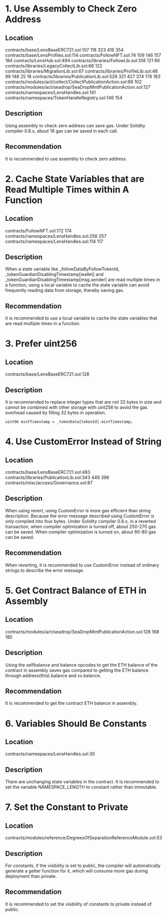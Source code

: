 # 1. Use Assembly to Check Zero Address
## Location
contracts/base/LensBaseERC721.sol:107 118 323 416 354
contracts/base/LensProfiles.sol:114
contracts/FollowNFT.sol:74 109 146 157 184
contracts/LensHub.sol:494
contracts/libraries/FollowLib.sol:108 121 66
contracts/libraries/LegacyCollectLib.sol:66 122
contracts/libraries/MigrationLib.sol:67
contracts/libraries/ProfileLib.sol:48 99 148 25 18
contracts/libraries/PublicationLib.sol:528 321 427 374 178 183
contracts/modules/act/collect/CollectPublicationAction.sol:69 102
contracts/modules/act/seadrop/SeaDropMintPublicationAction.sol:127
contracts/namespaces/LensHandles.sol:141
contracts/namespaces/TokenHandleRegistry.sol:146 154
## Description
Using assembly to check zero address can save gas. Under Solidity compiler 0.8.x, about 18 gas
can be saved in each call.
## Recommendation
It is recommended to use assembly to check zero address.
# 2. Cache State Variables that are Read Multiple Times within A Function
## Location
contracts/FollowNFT.sol:172 174
contracts/namespaces/LensHandles.sol:256 257
contracts/namespaces/LensHandles.sol:114 117
## Description
When a state variable like _followDataByFollowTokenId, _tokenGuardianDisablingTimestamp[wallet] and _tokenGuardianDisablingTimestamp[msg.sender] are read multiple times in a function, using a local variable to cache the state variable can avoid frequently reading data from storage, thereby saving gas.
## Recommendation
It is recommended to use a local variable to cache the state variables that are read multiple times in a function.
# 3. Prefer uint256
## Location
contracts/base/LensBaseERC721.sol:128
## Description
It is recommended to replace integer types that are not 32 bytes in size and cannot be combined with other storage with uint256 to avoid the gas overhead caused by filling 32 bytes in operation.
```
uint96 mintTimestamp = _tokenData[tokenId].mintTimestamp;
```
# 4. Use CustomError Instead of String
## Location
contracts/base/LensBaseERC721.sol:483
contracts/libraries/PublicationLib.sol:343 449 396
contracts/misc/access/Governance.sol:87
## Description
When using revert, using CustomError is more gas efficient than string description. Because the error message described using CustomError is only compiled into four bytes. Under Solidity compiler 0.8.x, in a reverted transaction, when compiler optimization is turned off, about 250-270 gas can be saved. When compiler optimization is turned on, about 60-80 gas can be saved.
## Recommendation
When reverting, it is recommended to use CustomError instead of ordinary strings to describe the
error message.
# 5. Get Contract Balance of ETH in Assembly
## Location
contracts/modules/act/seadrop/SeaDropMintPublicationAction.sol:128 168 185
## Description
Using the selfbalance and balance opcodes to get the ETH balance of the contract in assembly saves gas compared to getting the ETH balance through address(this).balance and xx.balance.
## Recommendation
It is recommended to get the contract ETH balance in assembly.
# 6. Variables Should Be Constants
## Location
contracts/namespaces/LensHandles.sol:30
## Description
There are unchanging state variables in the contract. It is recommended to set the variable NAMESPACE_LENGTH to constant rather than immutable.
# 7. Set the Constant to Private
## Location
contracts/modules/reference/DegreesOfSeparationReferenceModule.sol:53
## Description
For constants, if the visibility is set to public, the compiler will automatically generate a getter function for it, which will consume more gas during deployment than private.
## Recommendation
It is recommended to set the visibility of constants to private instead of public.